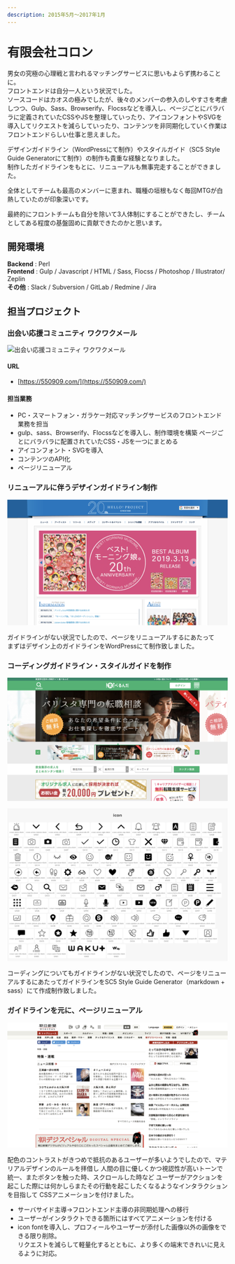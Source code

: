 ```yaml
---
description: 2015年5月～2017年1月
---
```


# 有限会社コロン

男女の究極の心理戦と言われるマッチングサービスに思いもよらず携わることに。\
フロントエンドは自分一人という状況でした。\
ソースコードはカオスの極みでしたが、後々のメンバーの参入のしやすさを考慮しつつ、Gulp、Sass、Browserify、Flocssなどを導入し、ページごとにバラバラに定義されていたCSSやJSを整理していったり、アイコンフォントやSVGを導入してリクエストを減らしていったり、コンテンツを非同期化していく作業はフロントエンドらしい仕事と思えました。

デザインガイドライン（WordPressにて制作）やスタイルガイド（SC5 Style Guide Generatorにて制作）の制作も貴重な経験となりました。\
制作したガイドラインをもとに、リニューアルも無事完走することができました。

全体としてチームも最高のメンバーに恵まれ、職種の垣根もなく毎回MTGが白熱していたのが印象深いです。

最終的にフロントチームも自分を除いて3人体制にすることができたし、チームとしてある程度の基盤固めに貢献できたのかと思います。

## 開発環境

**Backend** : Perl\
**Frontend** : Gulp / Javascript / HTML / Sass, Flocss / Photoshop / Illustrator/ Zeplin\
**その他** : Slack / Subversion / GitLab / Redmine / Jira

## 担当プロジェクト

### 出会い応援コミュニティ ワクワクメール

![出会い応援コミュニティ ワクワクメール](<../.gitbook/assets/image (10) (1).png>)

#### URL

* [https://550909.com/](https://550909.com/)

#### 担当業務

* PC・スマートフォン・ガラケー対応マッチングサービスのフロントエンド業務を担当
* gulp、sass、Browserify、Flocssなどを導入し、制作環境を構築 ページごとにバラバラに配置されていたCSS・JSを一つにまとめる
* アイコンフォント・SVGを導入
* コンテンツのAPI化
* ページリニューアル

### リニューアルに伴うデザインガイドライン制作

![デザインガイドライン](<../.gitbook/assets/image (25).png>)

ガイドラインがない状況でしたので、ページをリニューアルするにあたって\
まずはデザイン上のガイドラインをWordPressにて制作致しました。

### コーディングガイドライン・スタイルガイドを制作

![コーディングガイドライン・スタイルガイド](<../.gitbook/assets/image (5).png>)

![アイコンフォントリスト](<../.gitbook/assets/image (19).png>)

コーディングについてもガイドラインがない状況でしたので、ページをリニューアルするにあたってガイドラインをSC5 Style Guide Generator（markdown + sass）にて作成制作致しました。

### ガイドラインを元に、ページリニューアル&#x20;

![ガイドラインを元に、ページリニューアル ](<../.gitbook/assets/image (10).png>)

配色のコントラストがきつめで抵抗のあるユーザーが多いようでしたので、マテリアルデザインのルールを拝借し 人間の目に優しくかつ視認性が高いトーンで統一、またボタンを触った時、スクロールした時など ユーザーがアクションを起こした際には何かしらまたその行動を起こしたくなるようなインタラクションを目指して CSSアニメーションを付けました。

* サーバサイド主導→フロントエンド主導の非同期処理への移行
* ユーザーがインタラクトできる箇所にはすべてアニメーションを付ける
* icon fontを導入し、プロフィールやユーザーが添付した画像以外の画像をできる限り削除。\
  &#x20;リクエストを減らして軽量化するとともに、より多くの端末できれいに見えるように対応。

